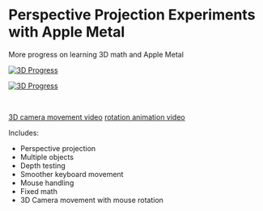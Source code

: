# Perspective Projection Experiments with Apple Metal

More progress on learning 3D math and Apple Metal


[![3D Progress](https://img.youtube.com/vi/TS2C6CFGYcY/maxresdefault.jpg)](https://www.youtube.com/watch?v=TS2C6CFGYcY)

[![3D Progress](https://img.youtube.com/vi/VPYSyqdmQYI/maxresdefault.jpg)](https://www.youtube.com/watch?v=VPYSyqdmQYI)

<br/>

[3D camera movement video](https://www.youtube.com/watch?v=VPYSyqdmQYI)
[rotation animation video](https://www.youtube.com/watch?v=VPYSyqdmQYI)

Includes:

* Perspective projection
* Multiple objects
* Depth testing
* Smoother keyboard movement
* Mouse handling
* Fixed math
* 3D Camera movement with mouse rotation




